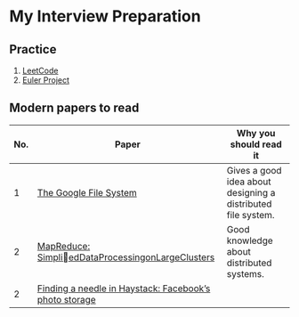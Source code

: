 # My Interview Preparation 

## Practice

1. [LeetCode](LeetCode)
2. [Euler Project](Euler)

## Modern papers to read
| No. | Paper | Why you should read it |
|-----|--------------|----------|
| 1 | [The Google File System](https://static.googleusercontent.com/media/research.google.com/en//archive/gfs-sosp2003.pdf) |Gives a good idea about designing a distributed file system.|
| 2 | [MapReduce: SimpliedDataProcessingonLargeClusters](https://static.googleusercontent.com/media/research.google.com/en//archive/mapreduce-osdi04.pdf)| Good knowledge about distributed systems.|
| 2 | [Finding a needle in Haystack: Facebook’s photo storage](https://research.fb.com/publications/finding-a-needle-in-haystack-facebooks-photo-storage/)| |
